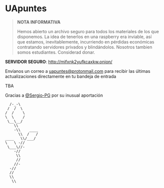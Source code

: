 # UApuntes

> **NOTA INFORMATIVA**
> 
> Hemos abierto un archivo seguro para todos los materiales de los que disponemos. La idea de tenerlos en una raspberry era inviable, así que estamos, inevitablemente, incurriendo en pérdidas económicas contratando servidores privados y blindándolos. Nosotros tambien somos estudiantes. Considerad donar.

**SERVIDOR SEGURO**: http://mifxnk2yufkcaxkw.onion/

Envíanos un correo a uapuntes@protonmail.com para recibir las últimas actualizaciones directamente en tu bandeja de entrada

TBA

Gracias a [@Sergio-PG](https://github.com/Sergio-PG) por su inusual aportación
```
  /-_-\
 /  /  \
/  /    \
\  \    /
 \__\__/
    \\
    -\\    ____
      \\  /   /
____   \\/___/
\   \ -//
 \___\//-
    -//
     \\
     //
    //-
  -//
  //
  \\
   \\
```
